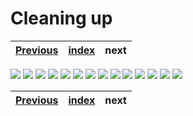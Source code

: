# Cleaning up
| [Previous](../11-deploy-robot-simulation/README.md) | [index](../README.md) | next |
| :--- | :--: | ---: |

<img src="12-cleanup-00.png"/>
<img src="12-cleanup-01.png"/>
<img src="12-cleanup-02.png"/>
<img src="12-cleanup-03.png"/>
<img src="12-cleanup-04.png"/>
<img src="12-cleanup-05.png"/>
<img src="12-cleanup-06.png"/>
<img src="12-cleanup-07.png"/>
<img src="12-cleanup-08.png"/>
<img src="12-cleanup-09.png"/>
<img src="12-cleanup-10.png"/>
<img src="12-cleanup-11.png"/>
<img src="12-cleanup-12.png"/>
<img src="12-cleanup-13.png"/>

| [Previous](../11-deploy-robot-simulation/README.md) | [index](../README.md) | next |
| :--- | :--: | ---: |
